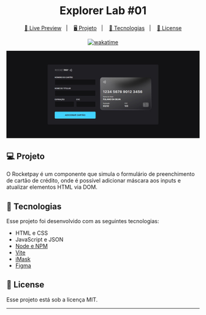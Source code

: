 <h1 align="center">
  Explorer Lab #01
</h1>

<p align="center">
  <a href="#">🔗 Live Preview</a>&nbsp;&nbsp;&nbsp;|&nbsp;&nbsp;&nbsp;
  <a href="#-projeto">🖥️ Projeto</a>&nbsp;&nbsp;&nbsp;|&nbsp;&nbsp;&nbsp;
  <a href="#-tecnologias">🚀 Tecnologias</a>&nbsp;&nbsp;&nbsp;|&nbsp;&nbsp;&nbsp;
  <a href="#-license">📝 License</a>
</p>

<p align="center">
    <a href="https://wakatime.com/badge/user/68660678-6b86-4b78-98df-f5f41a37e1bc/project/901a6337-a11c-4360-b1a6-a40cbffabeed"><img src="https://wakatime.com/badge/user/68660678-6b86-4b78-98df-f5f41a37e1bc/project/901a6337-a11c-4360-b1a6-a40cbffabeed.svg" alt="wakatime"></a>
</p>

![Preview](./public/preview.jfif)

## 💻 Projeto

O Rocketpay é um componente que simula o formulário de preenchimento de cartão de crédito, onde é possível adicionar máscara aos inputs e atualizar elementos HTML via DOM.

## 🚀 Tecnologias

Esse projeto foi desenvolvido com as seguintes tecnologias:

- HTML e CSS
- JavaScript e JSON
- [Node e NPM](https://nodejs.org/)
- [Vite](https://vitejs.dev/)
- [iMask](https://imask.js.org)
- [Figma](https://www.figma.com/file/vs7od896IyR8J7thzLZbvf/Explorer-Lab-%2301?node-id=3%3A1165)

## 📝 License

Esse projeto está sob a licença MIT.

---
